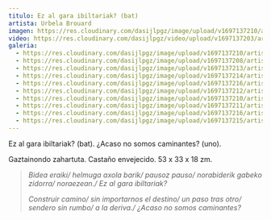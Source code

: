```yaml
---
titulo: Ez al gara ibiltariak? (bat)
artista: Urbela Brouard
imagen: https://res.cloudinary.com/dasijlpgz/image/upload/v1697137210/artistas/Urbela/Ez%20al%20gara%20ibiltariak%20%28bat%29/P1070244.jpg
video: https://res.cloudinary.com/dasijlpgz/video/upload/v1697137203/artistas/Urbela/Ez%20al%20gara%20ibiltariak%20%28bat%29/Sin_t%C3%ADtulo_1-2.mp4
galeria:
  - https://res.cloudinary.com/dasijlpgz/image/upload/v1697137210/artistas/Urbela/Ez%20al%20gara%20ibiltariak%20%28bat%29/P1070244.jpg
  - https://res.cloudinary.com/dasijlpgz/image/upload/v1697137208/artistas/Urbela/Ez%20al%20gara%20ibiltariak%20%28bat%29/P1070243.jpg
  - https://res.cloudinary.com/dasijlpgz/image/upload/v1697137213/artistas/Urbela/Ez%20al%20gara%20ibiltariak%20%28bat%29/P1070251.jpg
  - https://res.cloudinary.com/dasijlpgz/image/upload/v1697137214/artistas/Urbela/Ez%20al%20gara%20ibiltariak%20%28bat%29/P1070253.jpg
  - https://res.cloudinary.com/dasijlpgz/image/upload/v1697137216/artistas/Urbela/Ez%20al%20gara%20ibiltariak%20%28bat%29/P1070255.jpg
  - https://res.cloudinary.com/dasijlpgz/image/upload/v1697137212/artistas/Urbela/Ez%20al%20gara%20ibiltariak%20%28bat%29/P1070249.jpg
  - https://res.cloudinary.com/dasijlpgz/image/upload/v1697137210/artistas/Urbela/Ez%20al%20gara%20ibiltariak%20%28bat%29/P1070247.jpg
  - https://res.cloudinary.com/dasijlpgz/image/upload/v1697137211/artistas/Urbela/Ez%20al%20gara%20ibiltariak%20%28bat%29/P1070248.jpg
  - https://res.cloudinary.com/dasijlpgz/image/upload/v1697137216/artistas/Urbela/Ez%20al%20gara%20ibiltariak%20%28bat%29/P1070257.jpg
  - https://res.cloudinary.com/dasijlpgz/image/upload/v1697137215/artistas/Urbela/Ez%20al%20gara%20ibiltariak%20%28bat%29/P1070254.jpg
---
```

Ez al gara ibiltariak? (bat). 
¿Acaso no somos caminantes? (uno).

Gaztainondo zahartuta. 
Castaño envejecido. 
53 x 33 x 18 zm.

> *Bidea eraiki/ 
> helmuga axola barik/ 
> pausoz pauso/ 
> norabiderik gabeko zidorra/ 
> noraezean./ 
> Ez al gara ibiltariak?*
>
> *Construir camino/ 
> sin importarnos el destino/ 
> un paso tras otro/ 
> sendero sin rumbo/ 
> a la deriva./ 
> ¿Acaso no somos caminantes?*